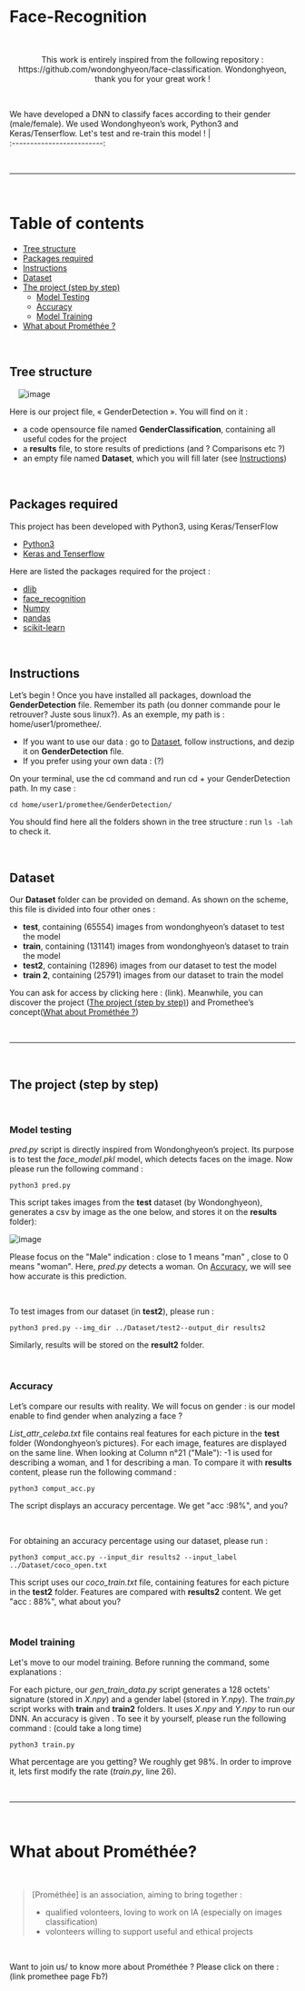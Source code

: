 # Face-Recognition


&nbsp;
&nbsp;
&nbsp;
&nbsp;
&nbsp;
&nbsp;
<p align="center"> 
This work is entirely inspired from the following repository : https://github.com/wondonghyeon/face-classification.  
Wondonghyeon, thank you for your great work !
</p>

&nbsp;
&nbsp;
&nbsp;
&nbsp;
&nbsp;
&nbsp;


We have developed a DNN to classify faces according to their gender (male/female). We used Wondonghyeon’s work, Python3 and Keras/Tenserflow. Let's test and re-train this model !           |  
:-------------------------:

&nbsp;
&nbsp;
&nbsp;
&nbsp;
&nbsp;

---------------------------------------------------------------
&nbsp;


# Table of contents
- [Tree structure](#id-section1)
- [Packages required](#id-section2)
- [Instructions](#id-section3)
- [Dataset](#id-section4)
- [The project (step by step)](#id-section5)
  - [Model Testing](#id-section6)
  - [Accuracy](#id-section7)
  - [Model Training](#id-section8)
- [What about Prométhée ?](#id-section9)




&nbsp;
&nbsp;
<div id='id-section1'/>

## Tree structure 

&nbsp;
&nbsp;
![image](https://user-images.githubusercontent.com/88309709/128353574-626e9cff-6e8a-4fe8-967a-91be2c78207f.png)
&nbsp;
&nbsp;


Here is our project file, « GenderDetection ». You will find on it :
- a code opensource file named **GenderClassification**, containing all useful codes for the project
- a **results** file, to store results of predictions (and ? Comparisons etc ?)
- an empty file named **Dataset**, which you will fill later (see [Instructions](#id-section3))

&nbsp;
&nbsp;
<div id='id-section2'/>

## Packages required

This project has been developed with Python3, using Keras/TenserFlow
- [Python3](https://realpython.com/installing-python/)
- [Keras and Tenserflow](https://www.pyimagesearch.com/2016/11/14/installing-keras-with-tensorflow-backend/)

Here are listed the packages required for the project :
- [dlib](http://dlib.net/)
- [face_recognition](https://github.com/ageitgey/face_recognition/)
- [Numpy](https://numpy.org/)
- [pandas](https://pandas.pydata.org/)
- [scikit-learn](https://scikit-learn.org/stable/)

&nbsp;
&nbsp;
<div id='id-section3'/>

## Instructions

Let’s begin ! Once you have installed all packages, download the **GenderDetection** file. Remember
its path (ou donner commande pour le retrouver? Juste sous linux?).
As an exemple, my path is : home/user1/promethee/.

- If you want to use our data : go to [Dataset](#id-section4), follow instructions, and dezip it on **GenderDetection** file. 
- If you prefer using your own data : (?)

On your terminal, use the cd command and run cd + your GenderDetection path. In my case :
&nbsp;
  
`cd home/user1/promethee/GenderDetection/` 

You should find here all the folders shown in the tree structure : run `ls -lah` to check it. 

&nbsp;
&nbsp;
<div id='id-section4'/>

## Dataset

Our **Dataset** folder can be provided on demand. As shown on the scheme, this file is divided into
four other ones :

- **test**, containing (65554) images from wondonghyeon’s dataset to test the model
- **train**, containing (131141) images from wondonghyeon’s dataset to train the model 
- **test2**, containing (12896) images from our dataset to test the model
- **train 2**, containing (25791) images from our dataset to train the model

You can ask for access by clicking here : (link). 
Meanwhile, you can discover the project ([The project (step by step)](#id-section5)) and Promethee’s concept([What about Prométhée ?](#id-section9))

&nbsp;
&nbsp;
<div id='id-section5'/>

---------------------------------------------------------------
&nbsp;

## The project (step by step)

&nbsp;
<div id='id-section6'/>

### Model testing 

_pred.py_ script is directly inspired from Wondonghyeon’s project. Its purpose is to test the _face_model.pkl_ 
model, which detects faces on the image. Now please run the following command :

`python3 pred.py`


This script takes images from the **test** dataset (by Wondonghyeon), generates a csv by image as the
one below, and stores it on the **results** folder):


![image](https://user-images.githubusercontent.com/88309709/128307869-b716dc44-3897-4baa-9fcd-a60ee83fd8b2.png)

Please focus on the "Male" indication : close to 1 means "man" , close to 0 means "woman". Here, _pred.py_ detects a woman.
On [Accuracy](#id-section7), we will see how accurate is this prediction. 

&nbsp;


To test images from our dataset (in **test2**), please run :

`python3 pred.py --img_dir ../Dataset/test2--output_dir results2`

Similarly, results will be stored on the **result2** folder.


&nbsp;
<div id='id-section7'/>

### Accuracy

Let’s compare our results with reality. We will focus on gender : is our model enable to find gender
when analyzing a face ?

_List_attr_celeba.txt_ file contains real features for each picture in the **test** folder (Wondonghyeon’s
pictures). For each image, features are displayed on the same line. When looking at Column n°21 ("Male"): -1 is used for describing a woman, and 1 for 
describing a man. To compare it with **results** content, please run the following command :

`python3 comput_acc.py`

The script displays an accuracy percentage. We get "acc :98%", and you? 

&nbsp;

For obtaining an accuracy percentage using our dataset, please run : 

`python3 comput_acc.py --input_dir results2 --input_label ../Dataset/coco_open.txt`

This script uses our _coco_train.txt_ file, containing features for each picture in the **test2** folder. Features are compared with **results2** content. We get "acc : 88%", what about you? 


&nbsp;
<div id='id-section8'/>

###  Model training 

Let's move to our model training. Before running the command, some explanations : 

For each picture, our _gen_train_data.py_ script generates a 128 octets' signature (stored in _X.npy_) and a gender label (stored in _Y.npy_).
The _train.py_ script works with **train** and **train2** folders. It uses _X.npy_ and _Y.npy_ to run our DNN. An accuracy is given
. To see it by yourself, please run the following command : (could take a long time)

`python3 train.py`

What percentage are you getting? We roughly get 98%. 
In order to improve it, lets first modify the rate (_train.py_, line 26). 

&nbsp;
&nbsp;
<div id='id-section9'/>

---------------------------------------------------------------
&nbsp;

# What about Prométhée? 

&nbsp;
> [Prométhée] is an association, aiming to bring together : 
> + qualified volonteers, loving to work on IA (especially on images classification)
> + volonteers willing to support useful and ethical projects

&nbsp;

Want to join us/ to know more about Prométhée ? Please click on there : (link promethee page Fb?)



